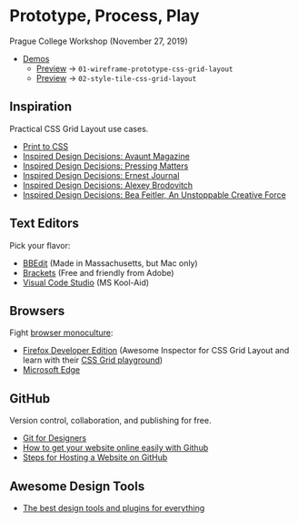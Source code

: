 # Prototype, Process, Play

Prague College Workshop (November 27, 2019)

- [Demos](/demos/)
  - [Preview](https://jgagne.github.io/prototype-process-play/demos/01-wireframe-prototype-css-grid-layout/) → `01-wireframe-prototype-css-grid-layout`
  - [Preview](https://jgagne.github.io/prototype-process-play/demos/02-style-tile-css-grid-layout/) → `02-style-tile-css-grid-layout`

## Inspiration

Practical CSS Grid Layout use cases.

- [Print to CSS](https://www.dan-davies.co.uk/print-to-css)
- [Inspired Design Decisions: Avaunt Magazine](https://www.smashingmagazine.com/2019/06/inspired-design-decisions-avaunt-magazine/)
- [Inspired Design Decisions: Pressing Matters](https://www.smashingmagazine.com/2019/07/inspired-design-decisions-pressing-matters/)
- [Inspired Design Decisions: Ernest Journal](https://www.smashingmagazine.com/2019/08/inspired-design-decisions-ernest-journal/)
- [Inspired Design Decisions: Alexey Brodovitch](https://www.smashingmagazine.com/2019/09/inspired-design-decisions-alexey-brodovitch/)
- [Inspired Design Decisions: Bea Feitler, An Unstoppable Creative Force](https://www.smashingmagazine.com/2019/10/inspired-design-decisions-bea-feitler/)

## Text Editors

Pick your flavor:

- [BBEdit](http://www.barebones.com/products/bbedit/) (Made in Massachusetts, but Mac only)
- [Brackets](http://brackets.io) (Free and friendly from Adobe)
- [Visual Code Studio](https://code.visualstudio.com) (MS Kool-Aid)

## Browsers

Fight [browser monoculture](https://adrianroselli.com/2018/12/stepping-back-from-the-edge.html):

- [Firefox Developer Edition](https://www.mozilla.org/en-US/firefox/developer/) (Awesome Inspector for CSS Grid Layout and learn with their [CSS Grid playground](https://mozilladevelopers.github.io/playground/css-grid/))
- [Microsoft Edge](https://www.microsoftedgeinsider.com/en-us/download/)

## GitHub

Version control, collaboration, and publishing for free.

- [Git for Designers](https://medium.com/@dfosco/git-for-designers-856c434716e)
- [How to get your website online easily with Github](https://codeburst.io/how-to-get-your-website-online-easily-with-github-44ea5ce2997d)
- [Steps for Hosting a Website on GitHub](https://gist.github.com/TylerFisher/6127328)

## Awesome Design Tools

- [The best design tools and plugins for everything](https://github.com/LisaDziuba/Awesome-Design-Tools)

